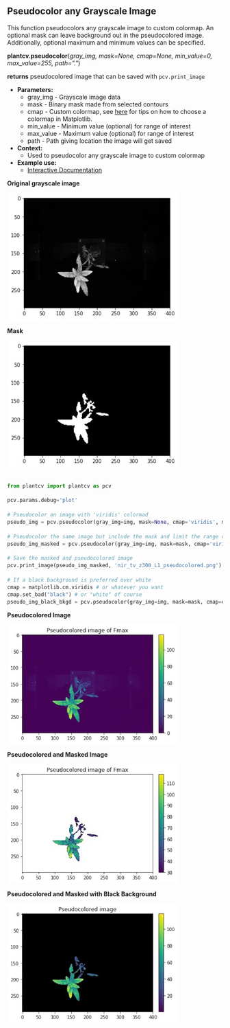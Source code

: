 ## Pseudocolor any Grayscale Image

This function pseudocolors any grayscale image to custom colormap. An optional mask can leave background out in the
pseudocolored image. Additionally, optional maximum and minimum values can be specified.

**plantcv.pseudocolor**(*gray_img, mask=None, cmap=None, min_value=0, max_value=255, path="."*)

**returns** pseudocolored image that can be saved with `pcv.print_image`

- **Parameters:**
    - gray_img  - Grayscale image data
    - mask      - Binary mask made from selected contours
    - cmap      - Custom colormap, see [here](https://matplotlib.org/tutorials/colors/colormaps.html) for tips on how to choose a colormap in Matplotlib.
    - min_value - Minimum value (optional) for range of interest
    - max_value - Maximum value (optional) for range of interest
    - path      - Path giving location the image will get saved
- **Context:**
    - Used to pseudocolor any grayscale image to custom colormap
- **Example use:**
    - [Interactive Documentation](https://mybinder.org/v2/gh/danforthcenter/plantcv-binder.git/master?filepath=notebooks%2FpsII_tutorial.ipynb)

**Original grayscale image**

![Screenshot](img/documentation_images/pseudocolor/original_grayscale.jpg)

**Mask**

![Screenshot](img/documentation_images/pseudocolor/mask.jpg)


```python

from plantcv import plantcv as pcv

pcv.params.debug='plot'

# Pseudocolor an image with 'viridis' colormad
pseudo_img = pcv.pseudocolor(gray_img=img, mask=None, cmap='viridis', min_value=0, max_value=255, path='.')

# Pseudocolor the same image but include the mask and limit the range of values
pseudo_img_masked = pcv.pseudocolor(gray_img=img, mask=mask, cmap='viridis', min_value=30, max_value=200, path='.')

# Save the masked and pseudocolored image
pcv.print_image(pseudo_img_masked, 'nir_tv_z300_L1_pseudocolored.png')

# If a black background is preferred over white
cmap = matplotlib.cm.viridis # or whatever you want
cmap.set_bad("black") # or "white" of course
pseudo_img_black_bkgd = pcv.pseudocolor(gray_img=img, mask=mask, cmap=cmap)
```


**Pseudocolored Image**

![Screenshot](img/documentation_images/pseudocolor/pseudo_nomask.jpg)


**Pseudocolored and Masked Image**

![Screenshot](img/documentation_images/pseudocolor/pseudo_img.jpg)

**Pseudocolored and Masked with Black Background**

![Screenshot](img/documentation_images/pseudocolor/pseudo_black_bkgd.jpg)

